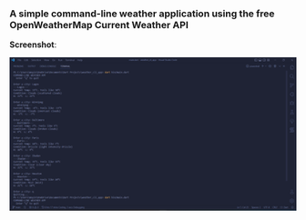 ### A simple command-line weather application using the free OpenWeatherMap Current Weather API 

<!-- ### Features: -->





**Screenshot**:

![Terminal](/screenshots/weather_cli_app_terminal.png)
